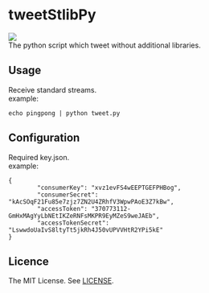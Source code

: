 # tweetStlibPy
[![][mit-badge]][mit]  
The python script which tweet without additional libraries.

## Usage
Receive standard streams.  
example:
```
echo pingpong | python tweet.py
```

## Configuration
Required key.json.  
example:
```
{
        "consumerKey": "xvz1evFS4wEEPTGEFPHBog",
        "consumerSecret": "kAcSOqF21Fu85e7zjz7ZN2U4ZRhfV3WpwPAoE3Z7kBw",
        "accessToken": "370773112-GmHxMAgYyLbNEtIKZeRNFsMKPR9EyMZeS9weJAEb",
        "accessTokenSecret": "LswwdoUaIvS8ltyTt5jkRh4J50vUPVVHtR2YPi5kE"
}
```

## Licence
The MIT License. See [LICENSE](LICENSE).

[mit]:             http://opensource.org/licenses/MIT
[mit-badge]:       https://img.shields.io/badge/license-MIT-444444.svg?style=flat-square
